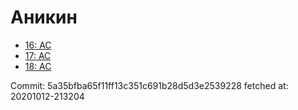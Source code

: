 # Аникин
- [16: AC](16.md)
- [17: AC](17.md)
- [18: AC](18.md)

Commit: 5a35bfba65f11ff13c351c691b28d5d3e2539228
 fetched at: 20201012-213204
